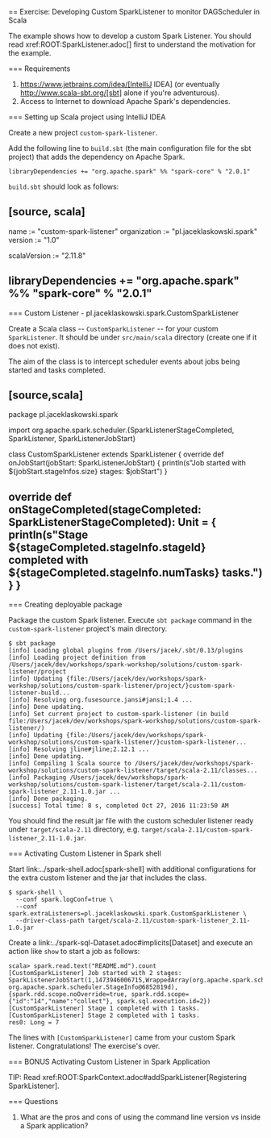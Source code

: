 == Exercise: Developing Custom SparkListener to monitor DAGScheduler in Scala

The example shows how to develop a custom Spark Listener. You should read xref:ROOT:SparkListener.adoc[] first to understand the motivation for the example.

=== Requirements

1. https://www.jetbrains.com/idea/[IntelliJ IDEA] (or eventually http://www.scala-sbt.org/[sbt] alone if you're adventurous).
2. Access to Internet to download Apache Spark's dependencies.

=== Setting up Scala project using IntelliJ IDEA

Create a new project `custom-spark-listener`.

Add the following line to `build.sbt` (the main configuration file for the sbt project) that adds the dependency on Apache Spark.

```
libraryDependencies += "org.apache.spark" %% "spark-core" % "2.0.1"
```

`build.sbt` should look as follows:

[source, scala]
----
name := "custom-spark-listener"
organization := "pl.jaceklaskowski.spark"
version := "1.0"

scalaVersion := "2.11.8"

libraryDependencies += "org.apache.spark" %% "spark-core" % "2.0.1"
----

=== Custom Listener - pl.jaceklaskowski.spark.CustomSparkListener

Create a Scala class -- `CustomSparkListener` -- for your custom `SparkListener`. It should be under `src/main/scala` directory (create one if it does not exist).

The aim of the class is to intercept scheduler events about jobs being started and tasks completed.

[source,scala]
----
package pl.jaceklaskowski.spark

import org.apache.spark.scheduler.{SparkListenerStageCompleted, SparkListener, SparkListenerJobStart}

class CustomSparkListener extends SparkListener {
  override def onJobStart(jobStart: SparkListenerJobStart) {
    println(s"Job started with ${jobStart.stageInfos.size} stages: $jobStart")
  }

  override def onStageCompleted(stageCompleted: SparkListenerStageCompleted): Unit = {
    println(s"Stage ${stageCompleted.stageInfo.stageId} completed with ${stageCompleted.stageInfo.numTasks} tasks.")
  }
}
----

=== Creating deployable package

Package the custom Spark listener. Execute `sbt package` command in the `custom-spark-listener` project's main directory.

```
$ sbt package
[info] Loading global plugins from /Users/jacek/.sbt/0.13/plugins
[info] Loading project definition from /Users/jacek/dev/workshops/spark-workshop/solutions/custom-spark-listener/project
[info] Updating {file:/Users/jacek/dev/workshops/spark-workshop/solutions/custom-spark-listener/project/}custom-spark-listener-build...
[info] Resolving org.fusesource.jansi#jansi;1.4 ...
[info] Done updating.
[info] Set current project to custom-spark-listener (in build file:/Users/jacek/dev/workshops/spark-workshop/solutions/custom-spark-listener/)
[info] Updating {file:/Users/jacek/dev/workshops/spark-workshop/solutions/custom-spark-listener/}custom-spark-listener...
[info] Resolving jline#jline;2.12.1 ...
[info] Done updating.
[info] Compiling 1 Scala source to /Users/jacek/dev/workshops/spark-workshop/solutions/custom-spark-listener/target/scala-2.11/classes...
[info] Packaging /Users/jacek/dev/workshops/spark-workshop/solutions/custom-spark-listener/target/scala-2.11/custom-spark-listener_2.11-1.0.jar ...
[info] Done packaging.
[success] Total time: 8 s, completed Oct 27, 2016 11:23:50 AM
```

You should find the result jar file with the custom scheduler listener ready under `target/scala-2.11` directory, e.g. `target/scala-2.11/custom-spark-listener_2.11-1.0.jar`.

=== Activating Custom Listener in Spark shell

Start link:../spark-shell.adoc[spark-shell] with additional configurations for the extra custom listener and the jar that includes the class.

```
$ spark-shell \
  --conf spark.logConf=true \
  --conf spark.extraListeners=pl.jaceklaskowski.spark.CustomSparkListener \
  --driver-class-path target/scala-2.11/custom-spark-listener_2.11-1.0.jar
```

Create a link:../spark-sql-Dataset.adoc#implicits[Dataset] and execute an action like `show` to start a job as follows:

```
scala> spark.read.text("README.md").count
[CustomSparkListener] Job started with 2 stages: SparkListenerJobStart(1,1473946006715,WrappedArray(org.apache.spark.scheduler.StageInfo@71515592, org.apache.spark.scheduler.StageInfo@6852819d),{spark.rdd.scope.noOverride=true, spark.rdd.scope={"id":"14","name":"collect"}, spark.sql.execution.id=2})
[CustomSparkListener] Stage 1 completed with 1 tasks.
[CustomSparkListener] Stage 2 completed with 1 tasks.
res0: Long = 7
```

The lines with `[CustomSparkListener]` came from your custom Spark listener. Congratulations! The exercise's over.

=== BONUS Activating Custom Listener in Spark Application

TIP: Read xref:ROOT:SparkContext.adoc#addSparkListener[Registering SparkListener].

=== Questions

1. What are the pros and cons of using the command line version vs inside a Spark application?
